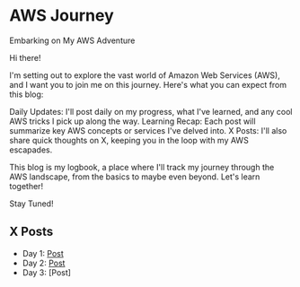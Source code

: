 # AWS Journey
Embarking on My AWS Adventure

Hi there!

I'm setting out to explore the vast world of Amazon Web Services (AWS), and I want you to join me on this journey. Here's what you can expect from this blog:

Daily Updates: I'll post daily on my progress, what I've learned, and any cool AWS tricks I pick up along the way.
Learning Recap: Each post will summarize key AWS concepts or services I've delved into.
X Posts: I'll also share quick thoughts on X, keeping you in the loop with my AWS escapades.

This blog is my logbook, a place where I'll track my journey through the AWS landscape, from the basics to maybe even beyond. Let's learn together!

Stay Tuned!

## X Posts
 - Day 1: [Post](https://x.com/harishsun/status/1855304797106119167)
 - Day 2: [Post](https://x.com/harishsun/status/1855717353784299839)
 - Day 3: [Post]
